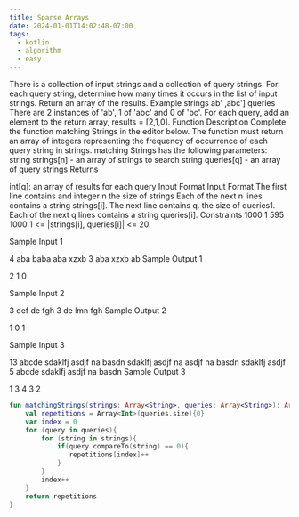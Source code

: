 ```yaml
---
title: Sparse Arrays
date: 2024-01-01T14:02:48-07:00
tags:
  - kotlin
  - algorithm
  - easy
---
```

There is a collection of input strings and a collection of query strings. For each query string, determine how
many times it occurs in the list of input strings. Return an array of the results.
Example
strings ab' ,abc']
queries
There are 2 instances of 'ab', 1 of 'abc' and 0 of 'bc'. For each query, add an element to the return array,
results = [2,1,0].
Function Description
Complete the function matching Strings in the editor below. The function must return an array of integers
representing the frequency of occurrence of each query string in strings.
matching Strings has the following parameters:
string strings[n] - an array of strings to search
string queries[q] - an array of query strings
Returns

int[q]: an array of results for each query
Input Format
Input Format
The first line contains and integer n the size of strings
 Each of the next n lines contains a string strings[i].
The next line contains q. the size of queries1.
 Each of the next q lines contains a string queries[i].
Constraints
              1000
1 595 1000
 1 <= |strings[i], queries[i]| <= 20.

Sample Input 1

4
aba
baba
aba
xzxb
3
aba
xzxb
ab
Sample Output 1

2
1
0

Sample Input 2

3
def
de
fgh
3
de
lmn
fgh
Sample Output 2

1
0
1

Sample Input 3

13
abcde
sdaklfj
asdjf
na
basdn
sdaklfj
asdjf
na
asdjf
na
basdn
sdaklfj
asdjf
5
abcde
sdaklfj
asdjf
na
basdn
Sample Output 3

1
3
4
3
2

```kotlin
fun matchingStrings(strings: Array<String>, queries: Array<String>): Array<Int> {
    val repetitions = Array<Int>(queries.size){0}
    var index = 0
    for (query in queries){
        for (string in strings){
            if(query.compareTo(string) == 0){
               repetitions[index]++ 
            }
        }
        index++
    }
    return repetitions
}